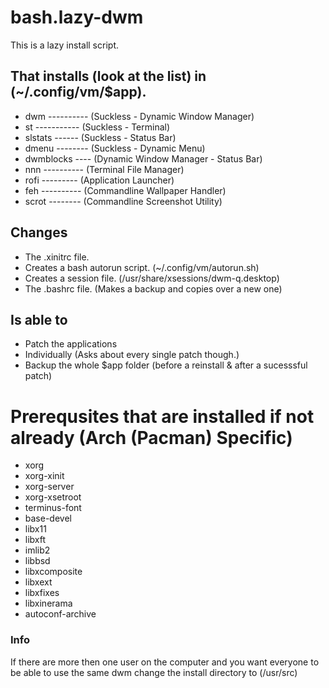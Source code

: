# bash.lazy-dwm
This is a lazy install script. 

## That installs (look at the list) in (~/.config/vm/$app).
  - dwm ---------- (Suckless - Dynamic Window Manager)
  - st ----------- (Suckless - Terminal)
  - slstats ------ (Suckless - Status Bar)
  - dmenu -------- (Suckless - Dynamic Menu)
  - dwmblocks ---- (Dynamic Window Manager - Status Bar)
  - nnn ---------- (Terminal File Manager)
  - rofi --------- (Application Launcher)
  - feh ---------- (Commandline Wallpaper Handler)
  - scrot -------- (Commandline Screenshot Utility)
    
## Changes 
  - The .xinitrc file.
  - Creates a bash autorun script. (~/.config/vm/autorun.sh)
  - Creates a session file. (/usr/share/xsessions/dwm-q.desktop)
  - The .bashrc file. (Makes a backup and copies over a new one)

## Is able to 
  - Patch the applications
  - Individually (Asks about every single patch though.)
  - Backup the whole $app folder (before a reinstall & after a sucesssful patch)

# Prerequsites that are installed if not already (Arch (Pacman) Specific) 
  - xorg
  - xorg-xinit
  - xorg-server
  - xorg-xsetroot
  - terminus-font
  - base-devel
  - libx11
  - libxft
  - imlib2
  - libbsd
  - libxcomposite
  - libxext
  - libxfixes
  - libxinerama
  - autoconf-archive

### Info
If there are more then one user on the computer and you want everyone to be able to use the same dwm change the install directory to (/usr/src)
